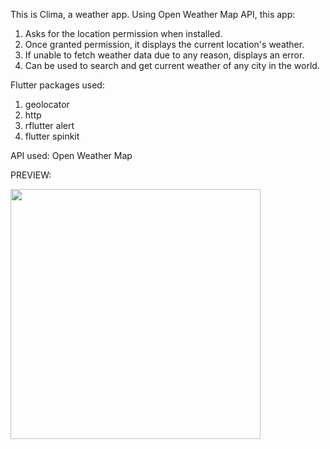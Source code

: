 This is Clima, a weather app. Using Open Weather Map API, this app:
1. Asks for the location permission when installed.
2. Once granted permission, it displays the current location's weather.
3. If unable to fetch weather data due to any reason, displays an error.
4. Can be used to search and get current weather of any city in the world.

Flutter packages used:
1. geolocator
2. http
3. rflutter alert
4. flutter spinkit

API used: Open Weather Map

PREVIEW:

<img src="preview.gif" width=400>